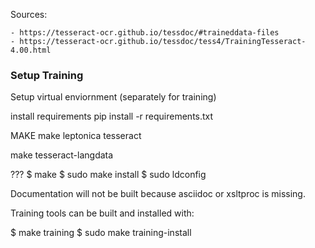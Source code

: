 

Sources:

    - https://tesseract-ocr.github.io/tessdoc/#traineddata-files 
    - https://tesseract-ocr.github.io/tessdoc/tess4/TrainingTesseract-4.00.html 

### Setup Training

Setup virtual enviornment (separately for training)

install requirements
  pip install -r requirements.txt

MAKE
  make leptonica tesseract

  make tesseract-langdata


???
  $ make
  $ sudo make install
  $ sudo ldconfig

  Documentation will not be built because asciidoc or xsltproc is missing.

  Training tools can be built and installed with:

  $ make training
  $ sudo make training-install
